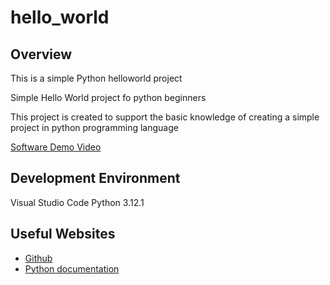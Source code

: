 # hello_world

## Overview

This is a simple Python helloworld project

Simple Hello World project fo python beginners

This project is created to support the basic knowledge of creating a simple project in python programming language

[Software Demo Video](https://youtu.be/kTrJonVsOEk)

## Development Environment

Visual Studio Code
Python 3.12.1

## Useful Websites

* [Github](https://github.com/)
* [Python documentation](https://wiki.python.org/moin/BeginnersGuide)